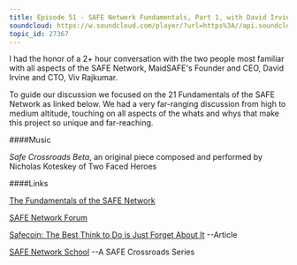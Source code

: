 ```yaml
---
title: Episode 51 - SAFE Network Fundamentals, Part 1, with David Irvine and Viv Rajkuar
soundcloud: https://w.soundcloud.com/player/?url=https%3A//api.soundcloud.com/tracks/568256928
topic_id: 27367
---
```


I had the honor of a 2+ hour conversation with the two people most familiar with all aspects of the SAFE Network, MaidSAFE's Founder and CEO, David Irvine and CTO, Viv Rajkumar.

To guide our discussion we focused on the 21 Fundamentals of the SAFE Network as linked below. We had a very far-ranging discussion from high to medium altitude, touching on all aspects of the whats and whys that make this project so unique and far-reaching.  


####Music

*Safe Crossroads Beta*, an original piece composed and performed by Nicholas Koteskey of Two Faced Heroes

####Links

[The Fundamentals of the SAFE Network](https://safenetforum.org/t/safe-network-fundamentals-context/25352)

[SAFE Network Forum](https://safenetforum.org)

[Safecoin: The Best Think to Do is Just Forget About It](https://safecrossroads.net/articles/safecoin-the-best-thing-to-do-is-just-forget-about-it/)  --Article 

[SAFE Network School](https://safecrossroads.net/safe-network-school/) --A SAFE Crossroads Series

